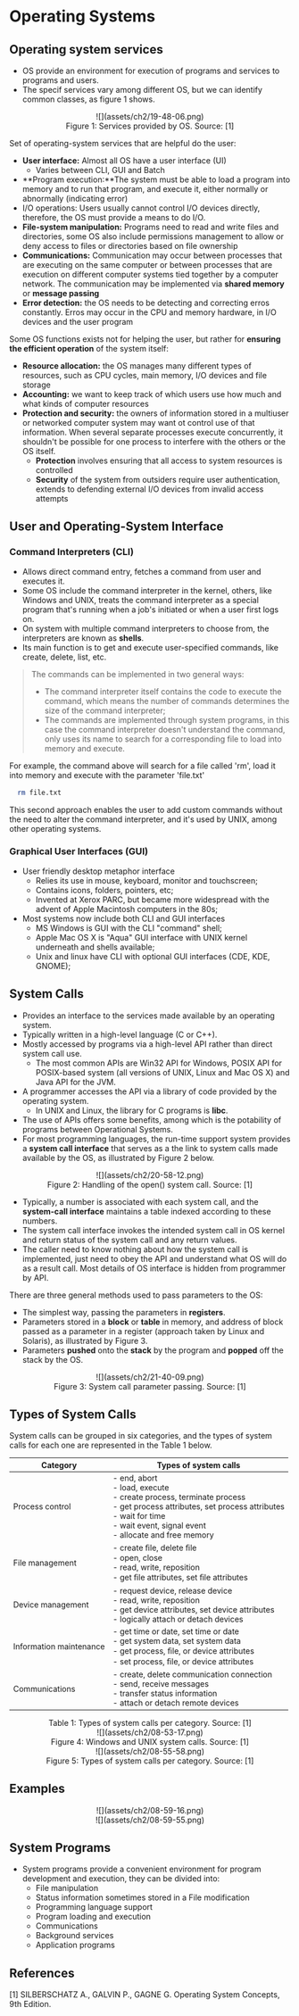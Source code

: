 # Operating Systems

## Operating system services

- OS provide an environment for execution of programs and services to programs and users.
- The specif services vary among different OS, but we can identify common classes, as figure 1 shows.

<center>
![](assets/ch2/19-48-06.png)
</center>

<div style="text-align: center">
Figure 1: Services provided by OS. Source: [1]
</div>

Set of operating-system services that are helpful do the user:

- **User interface:** Almost all OS have a user interface (UI)
  - Varies between CLI, GUI and Batch
- **Program execution:**The system must be able to load a program into memory and to run that program, and execute it, either normally or abnormally (indicating error)
- I/O operations: Users usually cannot control I/O devices directly, therefore, the OS must provide a means to do I/O.
- **File-system manipulation:** Programs need to read and write files and directories, some OS also include permissions management to allow or deny access to files or directories based on file ownership
- **Communications:** Communication may occur between processes that are executing on the same computer or between processes that are execution on different computer systems tied together by a computer network. The communication may be implemented via **shared memory** or **message passing**
- **Error detection:** the OS needs to be detecting and correcting erros constantly. Erros may occur in the CPU and memory hardware, in I/O devices and the user program

Some OS functions exists not for helping the user, but rather for **ensuring the efficient operation** of the system itself:

- **Resource allocation:** the OS manages many different types of resources, such as CPU cycles, main memory, I/O devices and file storage
- **Accounting:** we want to keep track of which users use how much and what kinds of computer resources
- **Protection and security:** the owners of information stored in a multiuser or networked computer system may want ot control use of that information. When several separate processes execute concurrently, it shouldn't be possible for one process to interfere with the others or the OS itself.
  - **Protection** involves ensuring that all access to system resources is controlled
  - **Security** of the system from outsiders require user authentication, extends to defending external I/O devices from invalid access attempts

## User and Operating-System Interface

### Command Interpreters (CLI)

- Allows direct command entry, fetches a command from user and executes it.
- Some OS include the command interpreter in the kernel, others, like Windows and UNIX, treats the command interpreter as a special program that's running when a job's initiated or when a user first logs on.
- On system with multiple command interpreters to choose from, the interpreters are known as **shells**.
- Its main function is to get and execute user-specified commands, like create, delete, list, etc.

> The commands can be implemented in two general ways:
>
> - The command interpreter itself contains the code to execute the command, which means the number of commands determines the size of the command interpreter;
> - The commands are implemented through system programs, in this case the command interpreter doesn't understand the command, only uses its name to search for a corresponding file to load into memory and execute.

For example, the command above will search for a file called 'rm', load it into memory and execute with the parameter 'file.txt'

```sh
  rm file.txt
```

This second approach enables the user to add custom commands without the need to alter the command interpreter, and it's used by UNIX, among other operating systems.

### Graphical User Interfaces (GUI)

- User friendly desktop metaphor interface
  - Relies its use in mouse, keyboard, monitor and touchscreen;
  - Contains icons, folders, pointers, etc;
  - Invented at Xerox PARC, but became more widespread with the advent of Apple Macintosh computers in the 80s;
- Most systems now include both CLI and GUI interfaces
  - MS Windows is GUI with the CLI "command" shell;
  - Apple Mac OS X is "Aqua" GUI interface with UNIX kernel underneath and shells available;
  - Unix and linux have CLI with optional GUI interfaces (CDE, KDE, GNOME);

## System Calls

- Provides an interface to the services made available by an operating system.
- Typically written in a high-level language (C or C++).
- Mostly accessed by programs via a high-level API rather than direct system call use.
  - The most common APIs are Win32 API for Windows, POSIX API for POSIX-based system (all versions of UNIX, Linux and Mac OS X) and Java API for the JVM.
- A programmer accesses the API via a library of code provided by the operating system.
  - In UNIX and Linux, the library for C programs is **libc**.
- The use of APIs offers some benefits, among which is the potability of programs between Operational Systems.
- For most programming languages, the run-time support system provides a **system call interface** that serves as a the link to system calls made available by the OS, as illustrated by Figure 2 below.

<center>
![](assets/ch2/20-58-12.png)
</center>

<div style="text-align: center">
Figure 2: Handling of the open() system call. Source: [1]
</div>

- Typically, a number is associated with each system call, and the **system-call interface** maintains a table indexed according to these numbers.
- The system call interface invokes the intended system call in OS kernel and return status of the system call and any return values.
- The caller need to know nothing about how the system call is implemented, just need to obey the API and understand what OS will do as a result call. Most details of OS interface is hidden from programmer by API.

There are three general methods used to pass parameters to the OS:

- The simplest way, passing the parameters in **registers**.
- Parameters stored in a **block** or **table** in memory, and address of block passed as a parameter in a register (approach taken by Linux and Solaris), as illustrated by Figure 3.
- Parameters **pushed** onto the **stack** by the program and **popped** off the stack by the OS.

<center>
![](assets/ch2/21-40-09.png)
</center>
<div style="text-align: center">
Figure 3: System call parameter passing. Source: [1]
</div>

## Types of System Calls

System calls can be grouped in six categories, and the types of system calls for each one are represented in the Table 1 below.

| Category | Types of system calls |
| - | - |
| Process control | - end, abort <br/> - load, execute <br/> - create process, terminate process <br/> - get process attributes, set process attributes <br/> - wait for time <br/> - wait event, signal event <br/> - allocate and free memory <br/>  |
| File management | - create ﬁle, delete ﬁle <br/> - open, close <br/> - read, write, reposition <br/> - get ﬁle attributes, set ﬁle attributes <br/>  |
| Device management | - request device, release device <br/> - read, write, reposition <br/> - get device attributes, set device attributes <br/> - logically attach or detach devices <br/>  |
| Information maintenance | - get time or date, set time or date <br/> - get system data, set system data <br/> - get process, ﬁle, or device attributes <br/> - set process, ﬁle, or device attributes <br/>  |
| Communications | - create, delete communication connection <br/> - send, receive messages <br/> - transfer status information <br/> - attach or detach remote devices <br/> |
<div style="text-align: center">
Table 1: Types of system calls per category. Source: [1]
</div>

<center>
![](assets/ch2/08-53-17.png)
</center>
<div style="text-align: center">
Figure 4: Windows and UNIX system calls. Source: [1]
</div>

<center>
![](assets/ch2/08-55-58.png)
</center>
<div style="text-align: center">
Figure 5: Types of system calls per category. Source: [1]
</div>

## Examples

<center>
![](assets/ch2/08-59-16.png)
</center>

<center>
![](assets/ch2/08-59-55.png)
</center>

## System Programs

- System programs provide a convenient environment for program development and execution, they can be divided into:
  - File manipulation
  - Status information sometimes stored in a File modification
  - Programming language support
  - Program loading and execution
  - Communications
  - Background services
  - Application programs

## References

[1] SILBERSCHATZ A., GALVIN P., GAGNE G. Operating System Concepts, 9th Edition.
